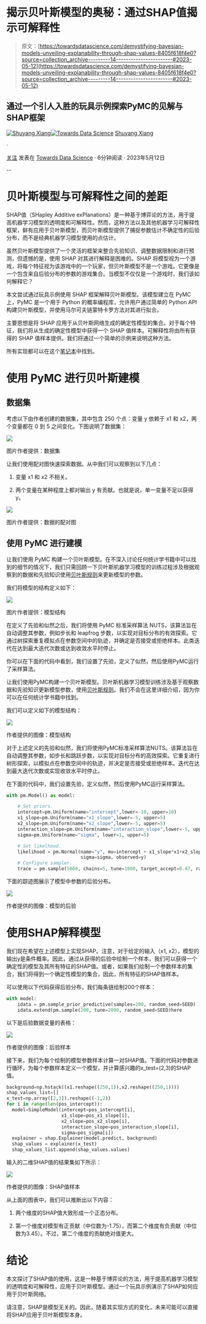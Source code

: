 # **揭示贝叶斯模型的奥秘：通过SHAP值揭示可解释性**

> 原文：[https://towardsdatascience.com/demystifying-bayesian-models-unveiling-explanability-through-shap-values-8405f618f4e0?source=collection_archive---------14-----------------------#2023-05-12](https://towardsdatascience.com/demystifying-bayesian-models-unveiling-explanability-through-shap-values-8405f618f4e0?source=collection_archive---------14-----------------------#2023-05-12)

## **通过一个引人入胜的玩具示例探索PyMC的见解与SHAP框架**

[](https://medium.com/@vanillaxiangshuyang?source=post_page-----8405f618f4e0--------------------------------)[![Shuyang Xiang](../Images/36a5fd18fd9b7b88cb41094f09b83882.png)](https://medium.com/@vanillaxiangshuyang?source=post_page-----8405f618f4e0--------------------------------)[](https://towardsdatascience.com/?source=post_page-----8405f618f4e0--------------------------------)[![Towards Data Science](../Images/a6ff2676ffcc0c7aad8aaf1d79379785.png)](https://towardsdatascience.com/?source=post_page-----8405f618f4e0--------------------------------) [Shuyang Xiang](https://medium.com/@vanillaxiangshuyang?source=post_page-----8405f618f4e0--------------------------------)

·

[关注](https://medium.com/m/signin?actionUrl=https%3A%2F%2Fmedium.com%2F_%2Fsubscribe%2Fuser%2F9b74bc8c860d&operation=register&redirect=https%3A%2F%2Ftowardsdatascience.com%2Fdemystifying-bayesian-models-unveiling-explanability-through-shap-values-8405f618f4e0&user=Shuyang+Xiang&userId=9b74bc8c860d&source=post_page-9b74bc8c860d----8405f618f4e0---------------------post_header-----------) 发表在 [Towards Data Science](https://towardsdatascience.com/?source=post_page-----8405f618f4e0--------------------------------) · 6分钟阅读 · 2023年5月12日 [](https://medium.com/m/signin?actionUrl=https%3A%2F%2Fmedium.com%2F_%2Fvote%2Ftowards-data-science%2F8405f618f4e0&operation=register&redirect=https%3A%2F%2Ftowardsdatascience.com%2Fdemystifying-bayesian-models-unveiling-explanability-through-shap-values-8405f618f4e0&user=Shuyang+Xiang&userId=9b74bc8c860d&source=-----8405f618f4e0---------------------clap_footer-----------)

--

[](https://medium.com/m/signin?actionUrl=https%3A%2F%2Fmedium.com%2F_%2Fbookmark%2Fp%2F8405f618f4e0&operation=register&redirect=https%3A%2F%2Ftowardsdatascience.com%2Fdemystifying-bayesian-models-unveiling-explanability-through-shap-values-8405f618f4e0&source=-----8405f618f4e0---------------------bookmark_footer-----------)

# **贝叶斯模型与可解释性之间的差距**

SHAP值（SHapley Additive exPlanations）是一种基于博弈论的方法，用于提高机器学习模型的透明度和可解释性。然而，这种方法以及其他机器学习可解释性框架，鲜有应用于贝叶斯模型，而贝叶斯模型提供了捕捉参数估计不确定性的后验分布，而不是经典机器学习模型使用的点估计。

虽然贝叶斯模型提供了一个灵活的框架来整合先验知识、调整数据限制和进行预测，但遗憾的是，使用 SHAP 对其进行解释是困难的。SHAP 将模型视为一个游戏，将每个特征视为该游戏中的一个玩家，但贝叶斯模型不是一个游戏。它更像是一个包含来自后验分布的参数的游戏集合。当模型不仅仅是一个游戏时，我们该如何解释它？

本文尝试通过玩具示例使用 SHAP 框架解释贝叶斯模型。该模型建立在 PyMC 上，PyMC 是一个用于 Python 的概率编程库，允许用户通过简单的 Python API 构建贝叶斯模型，并使用马尔可夫链蒙特卡罗方法对其进行拟合。

主要思想是将 SHAP 应用于从贝叶斯网络生成的确定性模型的集合。对于每个特征，我们将从生成的确定性模型中获得一个 SHAP 值样本。可解释性将由所有获得的 SHAP 值样本提供。我们将通过一个简单的示例来说明这种方法。

所有实现都可以在这个[笔记本](https://colab.research.google.com/drive/1BXZoicPYSY8ljNlh46WAYrrDBVRdoyqw#scrollTo=6Bk2sYdgKWMS)中找到。

# 使用 PyMC 进行贝叶斯建模

## 数据集

考虑以下由作者创建的数据集，其中包含 250 个点：变量 y 依赖于 x1 和 x2，两个变量都在 0 到 5 之间变化。下图说明了数据集：

![](../Images/8270f34dfea06227ff5da7ceac8b3345.png)

图片作者提供：数据集

让我们使用配对图快速探索数据。从中我们可以观察到以下几点：

1.  变量 x1 和 x2 不相关。

1.  两个变量在某种程度上都对输出 y 有贡献。也就是说，单一变量不足以获得 y。

![](../Images/7ba2e0867684251e8aecdd19b0c04a2e.png)

图片作者提供：数据的配对图

## 使用 PyMC 进行建模

让我们使用 PyMC 构建一个贝叶斯模型。在不深入讨论任何统计学书籍中可以找到的细节的情况下，我们只需回顾一下贝叶斯机器学习模型的训练过程涉及根据观察到的数据和先验知识使用[贝叶斯规则](https://en.wikipedia.org/wiki/Bayes%27_theorem)来更新模型的参数。

我们将模型的结构定义如下：

![](../Images/e3657c471d6b7dffcd1d435357c57078.png)

图片作者提供：模型结构

在定义了先验和似然之后，我们将使用 PyMC 标准采样算法 NUTS，该算法旨在自动调整其参数，例如步长和 leapfrog 步数，以实现对目标分布的有效探索。它通过树探索重复模拟点在参数空间中的轨迹，并确定是否接受或拒绝样本。此类迭代在达到最大迭代次数或达到收敛水平时停止。

你可以在下面的代码中看到，我们设置了先验，定义了似然，然后使用PyMC运行了采样算法。

让我们使用PyMC构建一个贝叶斯模型。贝叶斯机器学习模型训练涉及基于观察数据和先验知识更新模型参数，使用[贝叶斯规则](https://en.wikipedia.org/wiki/Bayes%27_theorem)。我们不会在这里详细介绍，因为你可以在任何统计学书籍中找到。

我们可以定义如下的模型结构：

![](../Images/e3657c471d6b7dffcd1d435357c57078.png)

作者提供的图像：模型结构

对于上述定义的先验和似然，我们将使用PyMC标准采样算法NUTS。该算法旨在自动调整其参数，如步长和跳跃步数，以实现对目标分布的高效探索。它重复进行树形探索，以模拟点在参数空间中的轨迹，并决定是否接受或拒绝样本。迭代在达到最大迭代次数或实现收敛水平时停止。

在下面的代码中，我们设置先验，定义似然，然后使用PyMC运行采样算法。

```py
with pm.Model() as model:

    # Set priors.
    intercept=pm.Uniform(name="intercept",lower=-10, upper=10)
    x1_slope=pm.Uniform(name="x1_slope",lower=-5, upper=5)
    x2_slope=pm.Uniform(name="x2_slope",lower=-5, upper=5)
    interaction_slope=pm.Uniform(name="interaction_slope",lower=-5, upper=5)
    sigma=pm.Uniform(name="sigma", lower=1, upper=5)

    # Set likelhood.
    likelihood = pm.Normal(name="y", mu=intercept + x1_slope*x1+x2_slope*x2+interaction_slope*x1*x2, \
                           sigma=sigma, observed=y)
    # Configure sampler.
    trace = pm.sample(5000, chains=5, tune=1000, target_accept=0.87, random_seed=SEED)
```

下面的踪迹图展示了模型中参数的后验分布。

![](../Images/d9bd6126610e95f170e9945c28f6d69d.png)

作者提供的图像：模型的后验

# 使用SHAP解释模型

我们现在希望在上述模型上实现SHAP。注意，对于给定的输入（x1, x2），模型的输出y是条件概率。因此，通过从获得的后验中绘制一个样本，我们可以获得一个确定性的模型及其所有特征的SHAP值。或者，如果我们绘制一个参数样本的集合，我们将得到一个确定性模型的集合，因此，所有特征的SHAP值样本。

可以使用以下代码获得后验分布，我们每条链绘制200个样本：

```py
with model: 
    idata = pm.sample_prior_predictive(samples=200, random_seed=SEED)
    idata.extend(pm.sample(200, tune=2000, random_seed=SEED)here
```

以下是后验数据变量的表格：

![](../Images/6b8670693ea9602bb39d4fd5b97f975c.png)

作者提供的图像：后验样本

接下来，我们为每个绘制的模型参数样本计算一对SHAP值。下面的代码对参数进行循环，为每个参数样本定义一个模型，并计算感兴趣的x_test=(2,3)的SHAP值。

```py
background=np.hstack((x1.reshape((250,1)),x2.reshape((250,1))))
shap_values_list=[]
x_test=np.array([2,3]).reshape((-1,2))
for i in range(len(pos_intercept)): 
  model=SimpleModel(intercept=pos_intercept[i],
                    x1_slope=pos_x1_slope[i], 
                    x2_slope=pos_x2_slope[i], 
                    interaction_slope=pos_interaction_slope[i],
                    sigma=pos_sigma[i])
  explainer = shap.Explainer(model.predict, background)
  shap_values = explainer(x_test)
  shap_values_list.append(shap_values.values)
```

输入的二维SHAP值的结果集如下所示：

![](../Images/d242b0e663af7c769bb68e828be43d6b.png)

作者提供的图像：SHAP值样本

从上面的图表中，我们可以推断出以下内容：

1.  两个维度的SHAP值大致形成一个正态分布。

1.  第一个维度对模型有正贡献（中位数为-1.75），而第二个维度有负贡献（中位数为3.45）。不过，第二个维度的贡献绝对值更大。

# 结论

本文探讨了SHAP值的使用，这是一种基于博弈论的方法，用于提高机器学习模型的透明度和可解释性，应用于贝叶斯模型。通过一个玩具示例演示了SHAP如何应用于贝叶斯网络。

请注意，SHAP是模型无关的。因此，随着其实现方式的变化，未来可能可以直接将SHAP应用于贝叶斯模型本身。
